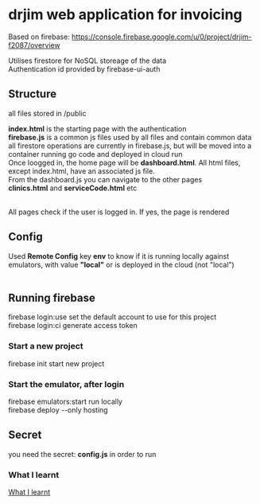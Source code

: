 # drjim web application for invoicing

Based on firebase: https://console.firebase.google.com/u/0/project/drjim-f2087/overview

Utilises firestore for NoSQL storeage of the data <br>
Authentication id provided by firebase-ui-auth

## Structure

all files stored in /public <br>

**index.html** is the starting page with the authentication <br>
**firebase.js** is a common js files used by all files and contain common data <br>
all firestore operations are currently in firebase.js, but will be moved into a container running go code and deployed in cloud run <br>
Once loogged in, the home page will be **dashboard.html**. All html files, except index.html, have an associated js file. <br>
From the dashboard.js you can navigate to the other pages<br>
**clinics.html** and **serviceCode.html** etc<br><br>

All pages check if the user is logged in. If yes, the page is rendered

## Config
Used **Remote Config** key **env** to know if it is running locally against emulators, with value **"local"** or is deployed in the cloud (not "local")<br><br>
## Running firebase

 firebase login:use <email>   set the default account to use for this project<br>
 firebase login:ci             generate access token <br>

### Start a new project
 firebase init                 start new project <br>

### Start the emulator, after login
 firebase emulators:start      run locally <br>
 firebase deploy               --only hosting <br>

 ## Secret 
 you need the secret: **config.js** in order to run

 ### What I learnt

[What I learnt](./public/MyJourney.md)

